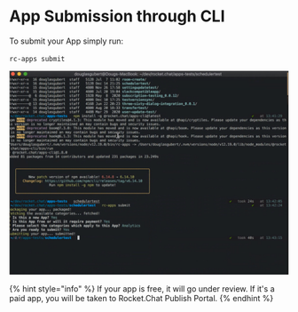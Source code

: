 # App Submission through CLI

To submit your App simply run:

`rc-apps submit`

![](../../../.gitbook/assets/image%20%28186%29.png)

{% hint style="info" %}
If your app is free, it will go under review. If it's a paid app, you will be taken to Rocket.Chat  Publish Portal.
{% endhint %}

